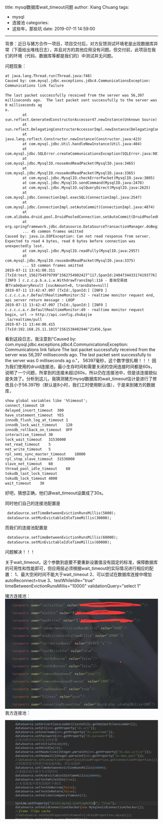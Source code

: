 title: mysql数据库wait_timeout问题
author: Xiang Chuang
tags:
  - mysql
  - 连接池
categories:
  - 这些年，那些坑
date: 2019-07-11 14:59:00
---
背景：近日与猪方合作一项目，项目交付后，对方反馈测试环境老是出现数据库异常（下面给出堆栈日志），并且对方的其他应用没有问题。但交付前，此项目在我们的环境（代码、数据库等都是我们的）中测试并无问题。

问题现象：
```
at java.lang.Thread.run(Thread.java:748)
Caused by: com.mysql.jdbc.exceptions.jdbc4.CommunicationsException: Communications link failure

The last packet successfully received from the server was 56,397 milliseconds ago.  The last packet sent successfully to the server was 0 milliseconds ag
o.
        at sun.reflect.GeneratedConstructorAccessor47.newInstance(Unknown Source)
        at sun.reflect.DelegatingConstructorAccessorImpl.newInstance(DelegatingConstructorAccessorImpl.java:45)
        at java.lang.reflect.Constructor.newInstance(Constructor.java:423)
        at com.mysql.jdbc.Util.handleNewInstance(Util.java:404)
        at com.mysql.jdbc.SQLError.createCommunicationsException(SQLError.java:981)
        at com.mysql.jdbc.MysqlIO.reuseAndReadPacket(MysqlIO.java:3465)
        at com.mysql.jdbc.MysqlIO.reuseAndReadPacket(MysqlIO.java:3365)
        at com.mysql.jdbc.MysqlIO.checkErrorPacket(MysqlIO.java:3805)
        at com.mysql.jdbc.MysqlIO.sendCommand(MysqlIO.java:2478)
        at com.mysql.jdbc.MysqlIO.sqlQueryDirect(MysqlIO.java:2625)
        at com.mysql.jdbc.ConnectionImpl.execSQL(ConnectionImpl.java:2547)
        at com.mysql.jdbc.ConnectionImpl.setAutoCommit(ConnectionImpl.java:4874)
        at com.alibaba.druid.pool.DruidPooledConnection.setAutoCommit(DruidPooledConnection.java:712)
        at org.springframework.jdbc.datasource.DataSourceTransactionManager.doBegin(DataSourceTransactionManager.java:225)
        ... 45 common frames omitted
Caused by: java.io.EOFException: Can not read response from server. Expected to read 4 bytes, read 0 bytes before connection was unexpectedly lost.
        at com.mysql.jdbc.MysqlIO.readFully(MysqlIO.java:2957)
        at com.mysql.jdbc.MysqlIO.reuseAndReadPacket(MysqlIO.java:3375)
        ... 53 common frames omitted
2019-07-11 13:41:00.311 [TxId:test_1562754979799^1562754982427^117,SpanId:2404734433174193776] [INFO ] c.z.c.p.b.a.i.w.WithdrawTransImpl:116 - 查询交易结
束TradeQueryResult [sucAmount=0, transDate=null]
2019-07-11 13:42:47.097 [TxId:,SpanId:] [INFO ] c.z.c.c.a.r.DefaultRealtimeMonitor:52 - realtime monitor request end, api server return message : LOOP
2019-07-11 13:42:47.097 [TxId:,SpanId:] [INFO ] c.z.c.c.a.r.DefaultRealtimeMonitor:49 - realtime monitor request begin, url -> http://api.config.zhubajie
.la/realtime/pull
2019-07-11 13:44:00.415 [TxId:192.168.25.11.1015^1561538402946^21456,Span
```
看到这段日志，我注意到“Caused by: com.mysql.jdbc.exceptions.jdbc4.CommunicationsException: Communications link failure The last packet successfully received from the server was 56,397 milliseconds ago.  The last packet sent successfully to the server was 0 milliseconds ag
o.”， 56397毫秒，这个数字很扎眼！！！ 因为我们使用的druid连接池，最小生存时间和需要关闭的空闲连接时间都是60s，说明了一个问题，所拿到的连接未超过60s，所以仍在连接池中，但是该连接貌似是失效了。分析到这儿，我猜测猪方mysql数据库的wait_timeout估计是进行了修改且小于56.397秒（默认是8小时，我们工时使用默认值），于是来到猪方的数据库，
```
show global variables like '%timeout';
connect_timeout	10
delayed_insert_timeout	300
have_statement_timeout	YES
innodb_flush_log_at_timeout	1
innodb_lock_wait_timeout	120
innodb_rollback_on_timeout	OFF
interactive_timeout	30
lock_wait_timeout	31536000
net_read_timeout	5
net_write_timeout	5
rpl_semi_sync_master_timeout	10000
rpl_stop_slave_timeout	31536000
slave_net_timeout	60
thread_pool_idle_timeout	60
tokudb_last_lock_timeout	
tokudb_lock_timeout	4000
wait_timeout	30
```
好吧，猜想正确，他们讲wait_timeout设置成了30s。

同时他们自己的连接池配置是
```
 dataSource.setTimeBetweenEvictionRunsMillis(5000);
 dataSource.setMinEvictableIdleTimeMillis(30000);
```
而我们的连接池配置是
```
 dataSource.setTimeBetweenEvictionRunsMillis(60000);
 dataSource.setMinEvictableIdleTimeMillis(60000);
```

问题解决！！！

关于wait_timeout，这个参数到底要不要重新设置值没有固定的标准，保障数据库的可用性和性能即可，但应用层必须根据wait_timeout的实际情况进行相应的配置：
1、最大空闲时间不能大于wait_timeout
2、可以尝试在数据库连接中增加autoReconnect=true
3、testWhileIdle="true" timeBetweenEvictionRunsMillis="10000" validationQuery="select 1"

猪方连接池：
![upload successful](\images\pasted-92.png)
我方连接池：

![upload successful](\images\pasted-94.png)